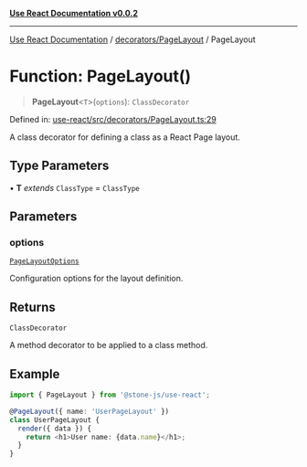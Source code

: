 [**Use React Documentation v0.0.2**](../../../README.md)

***

[Use React Documentation](../../../modules.md) / [decorators/PageLayout](../README.md) / PageLayout

# Function: PageLayout()

> **PageLayout**\<`T`\>(`options`): `ClassDecorator`

Defined in: [use-react/src/decorators/PageLayout.ts:29](https://github.com/stonemjs/use-react/blob/27c0c592da81eceb639bfca4a4a8f24a448ad89c/src/decorators/PageLayout.ts#L29)

A class decorator for defining a class as a React Page layout.

## Type Parameters

• **T** *extends* `ClassType` = `ClassType`

## Parameters

### options

[`PageLayoutOptions`](../interfaces/PageLayoutOptions.md)

Configuration options for the layout definition.

## Returns

`ClassDecorator`

A method decorator to be applied to a class method.

## Example

```typescript
import { PageLayout } from '@stone-js/use-react';

@PageLayout({ name: 'UserPageLayout' })
class UserPageLayout {
  render({ data }) {
    return <h1>User name: {data.name}</h1>;
  }
}
```
